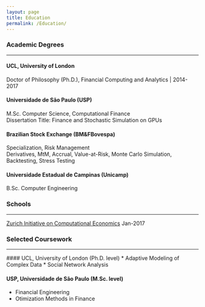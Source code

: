 ```yaml
---
layout: page
title: Education
permalink: /Education/
---
```

### Academic Degrees
<hr> 

#### **UCL, University of London**
Doctor of Philosophy (Ph.D.), Financial Computing and Analytics | 2014-2017

#### Universidade de São Paulo (USP)
M.Sc. Computer Science, Computational Finance<br>
Dissertation Title: Finance and Stochastic Simulation on GPUs

#### Brazilian Stock Exchange (BM&FBovespa)
Specialization, Risk Management<br>
Derivatives, MtM, Accrual, Value-at-Risk, Monte Carlo Simulation, Backtesting, Stress Testing

#### Universidade Estadual de Campinas (Unicamp)
B.Sc. Computer Engineering

### Schools
<hr> 

[Zurich Initiative on Computational Economics](http://www.zccfe.uzh.ch/zice16/announcement.html) Jan-2017
<br>

### Selected Coursework
<hr> 
#### UCL, University of London (Ph.D. level)
* Adaptive Modeling of Complex Data
* Social Network Analysis

#### USP, Universidade de São Paulo (M.Sc. level)
*  Financial Engineering
*  Otimization Methods in Finance
